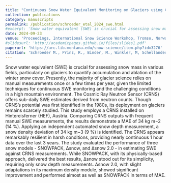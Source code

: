 ```yaml
---
title: "Continuous Snow Water Equivalent Monitoring on Glaciers using Cosmic Ray Neutron Sensor Technology: A Case Study on Hintereisferner, Austria"
collection: publications
category: manuscripts
permalink: /publication/schroeder_etal_2024_swe.html
#excerpt: 'Snow water equivalent (SWE) is crucial for assessing snow mass in various fields, particularly on glaciers to #quantify accumulation and ablation of the winter snow cover. Presently, the majority of glacier science relies on manual #measurements once or a few times per year, given the limited techniques for continuous SWE monitoring and the challenging #conditions in a high mountain environment. The Cosmic Ray Neutron Sensor (CRNS) offers sub-daily SWE estimates derived #from neutron counts. Though CRNS’s potential was first identified in the 1980s, its deployment on glaciers remains #scarcely studied. This study employs a CRNS installed on Hintereisferner (HEF), Austria. Comparing CRNS outputs with #frequent manual SWE measurements, the results demonstrate a MAE of 34 kg m−2 (14 %). Applying an independent automated #snow depth measurement, a snow density deviation of 34 kg m−3 (9 %) is identified. The CRNS appears remarkably resilient #in harsh conditions, providing nearly continuous 1 hour data over the last 3 years. The study evaluated the performance #of three snow models - SNOWPACK, ∆snow, and ∆snow 2.0 - in estimating SWE against CRNS measurements. While SNOWPACK, with #its physically-based approach, delivered the best results, ∆snow stood out for its simplicity, requiring only snow depth #measurements. ∆snow 2.0, with slight adaptations in its maximum density module, showed significant improvement and #performed almost as well as SNOWPACK in terms of MAE.'
date: 2024-09-23
venue: 'Proceedings, International Snow Science Workshop, Tromso, Norway, 2024'
#slidesurl: 'http://academicpages.github.io/files/slides1.pdf'
paperurl: 'https://arc.lib.montana.edu/snow-science/item.php?id=3276'
citation: 'Schroeder M., Prinz, R., Binder, M., Winkler, M, Schellander, H. (2024). &quot;Continuous Snow Water Equivalent Monitoring on Glaciers using Cosmic Ray Neutron Sensor Technology: A Case Study on Hintereisferner, Austria.&quot; <i>Proceedings, International Snow Science Workshop, Tromso, Norway, 2024</i>.'
---
```


Snow water equivalent (SWE) is crucial for assessing snow mass in various fields, particularly on glaciers to quantify accumulation and ablation of the winter snow cover. Presently, the majority of glacier science relies on manual measurements once or a few times per year, given the limited techniques for continuous SWE monitoring and the challenging conditions in a high mountain environment. The Cosmic Ray Neutron Sensor (CRNS) offers sub-daily SWE estimates derived from neutron counts. Though CRNS’s potential was first identified in the 1980s, its deployment on glaciers remains scarcely studied. This study employs a CRNS installed on Hintereisferner (HEF), Austria. Comparing CRNS outputs with frequent manual SWE measurements, the results demonstrate a MAE of 34 kg m−2 (14 %). Applying an independent automated snow depth measurement, a snow density deviation of 34 kg m−3 (9 %) is identified. The CRNS appears remarkably resilient in harsh conditions, providing nearly continuous 1 hour data over the last 3 years. The study evaluated the performance of three snow models - SNOWPACK, ∆snow, and ∆snow 2.0 - in estimating SWE against CRNS measurements. While SNOWPACK, with its physically-based approach, delivered the best results, ∆snow stood out for its simplicity, requiring only snow depth measurements. ∆snow 2.0, with slight adaptations in its maximum density module, showed significant improvement and performed almost as well as SNOWPACK in terms of MAE.
